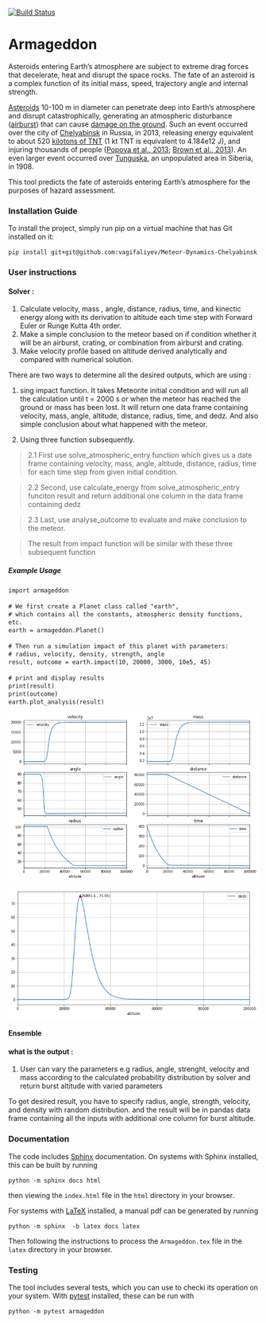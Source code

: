 [![Build Status](https://travis-ci.com/acse-2019/acse-4-armageddon-gaspra.svg?token=LLWPcyz5SyJK6wRvCsFH&branch=master)](https://travis-ci.com/acse-2019/acse-4-armageddon-gaspra)

# Armageddon

Asteroids entering Earth’s atmosphere are subject to extreme drag forces that decelerate, heat and disrupt the space rocks. The fate of an asteroid is a complex function of its initial mass, speed, trajectory angle and internal strength. 

[Asteroids](https://en.wikipedia.org/wiki/Asteroid) 10-100 m in diameter can penetrate deep into Earth’s atmosphere and disrupt catastrophically, generating an atmospheric disturbance ([airburst](https://en.wikipedia.org/wiki/Air_burst)) that can cause [damage on the ground](https://www.youtube.com/watch?v=tq02C_3FvFo). Such an event occurred over the city of [Chelyabinsk](https://en.wikipedia.org/wiki/Chelyabinsk_meteor) in Russia, in 2013, releasing energy equivalent to about 520 [kilotons of TNT](https://en.wikipedia.org/wiki/TNT_equivalent) (1 kt TNT is equivalent to 4.184e12 J), and injuring thousands of people ([Popova et al., 2013](http://doi.org/10.1126/science.1242642); [Brown et al., 2013](http://doi.org/10.1038/nature12741)). An even larger event occurred over [Tunguska](https://en.wikipedia.org/wiki/Tunguska_event), an unpopulated area in Siberia, in 1908. 

This tool predicts the fate of asteroids entering Earth’s atmosphere for the purposes of hazard assessment.

### Installation Guide

To install the project, simply run pip on a virtual machine that has Git installed on it:

```
pip install git+git@github.com:vagifaliyev/Meteor-Dynamics-Chelyabinsk
```

### User instructions

#### Solver :
1. Calculate velocity, mass , angle, distance, radius, time, and kinectic energy along with its derivation to altitude each time step with Forward Euler or Runge Kutta 4th order.
2. Make a simple conclusion to the meteor based on if condition whether it will be an airburst, crating, or combination from airburst and crating.
3. Make velocity profile based on altitude derived analytically and compared with numerical solution.

There are two ways to determine all the desired outputs, which are using :
1. sing impact function. It takes Meteorite initial condition and will run all the calculation until t = 2000 s or when the meteor has reached the ground or mass has been lost. It will return one data frame containing velocity, mass, angle, altitude, distance, radius, time, and dedz. And also simple conclusion about what happened with the meteor.

2. Using three function subsequently.

> 2.1 First use solve_atmospheric_entry function which gives us a date frame containing velocity, mass, angle, altitude, distance, radius, time for each time step from given initial condition.

> 2.2 Second, use calculate_energy from solve_atmospheric_entry funciton result and return additional one column in the data frame containing dedz

> 2.3 Last, use analyse_outcome to evaluate and make conclusion to the meteor.

> The result from impact function will be similar with these three subsequent function

##### Example Usage

```
import armageddon

# We first create a Planet class called "earth", 
# which contains all the constants, atmospheric density functions, etc.
earth = armageddon.Planet()

# Then run a simulation impact of this planet with parameters:
# radius, velocity, density, strength, angle 
result, outcome = earth.impact(10, 20000, 3000, 10e5, 45)

# print and display results 
print(result)
print(outcome)
earth.plot_analysis(result)
```

![alt text](https://github.com/vagifaliyev/Meteor-Dynamics-Chelyabinsk/blob/master/images/example_1.png)

![alt text](https://github.com/vagifaliyev/Meteor-Dynamics-Chelyabinsk/blob/master/images/example_2.png)


#### Ensemble
#### what is the output :
1. User can vary the parameters e.g radius, angle, strenght, velocity and mass according to the calculated probability distribution by solver and return burst altitude with varied parameters

To get desired result, you have to specify radius, angle, strength, velocity, and density with random distribution. and the result will be in pandas data frame containing all the inputs with additional one column for burst altitude.



### Documentation

The code includes [Sphinx](https://www.sphinx-doc.org) documentation. On systems with Sphinx installed, this can be built by running

```
python -m sphinx docs html
```

then viewing the `index.html` file in the `html` directory in your browser.

For systems with [LaTeX](https://www.latex-project.org/get/) installed, a manual pdf can be generated by running

```
python -m sphinx  -b latex docs latex
```

Then following the instructions to process the `Armageddon.tex` file in the `latex` directory in your browser.

### Testing

The tool includes several tests, which you can use to checki its operation on your system. With [pytest](https://doc.pytest.org/en/latest) installed, these can be run with

```
python -m pytest armageddon
```
